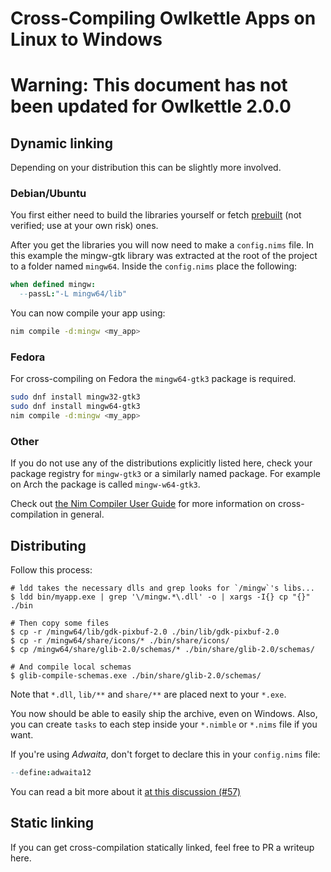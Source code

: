 # Cross-Compiling Owlkettle Apps on Linux to Windows

# Warning: This document has not been updated for Owlkettle 2.0.0

## Dynamic linking

Depending on your distribution this can be slightly more involved.

### Debian/Ubuntu

You first either need to build the libraries yourself or fetch [prebuilt](https://github.com/qarmin/gtk_library_store/releases) (not verified; use at your own risk) ones.

After you get the libraries you will now need to make a `config.nims` file.
In this example the mingw-gtk library was extracted at the root of the project to a folder named `mingw64`.
Inside the `config.nims` place the following:

```nim
when defined mingw:
  --passL:"-L mingw64/lib"
```

You can now compile your app using:

```bash
nim compile -d:mingw <my_app>
```

### Fedora

For cross-compiling on Fedora the `mingw64-gtk3` package is required.

```bash
sudo dnf install mingw32-gtk3
sudo dnf install mingw64-gtk3
nim compile -d:mingw <my_app>
```

### Other

If you do not use any of the distributions explicitly listed here, check your package registry for `mingw-gtk3` or a similarly named package.
For example on Arch the package is called `mingw-w64-gtk3`.

Check out [the Nim Compiler User Guide](https://nim-lang.org/docs/nimc.html#crossminuscompilation-for-windows) for more information on cross-compilation in general.

## Distributing

Follow this process:

```shell
# ldd takes the necessary dlls and grep looks for `/mingw`'s libs...
$ ldd bin/myapp.exe | grep '\/mingw.*\.dll' -o | xargs -I{} cp "{}" ./bin

# Then copy some files
$ cp -r /mingw64/lib/gdk-pixbuf-2.0 ./bin/lib/gdk-pixbuf-2.0
$ cp -r /mingw64/share/icons/* ./bin/share/icons/
$ cp /mingw64/share/glib-2.0/schemas/* ./bin/share/glib-2.0/schemas/

# And compile local schemas
$ glib-compile-schemas.exe ./bin/share/glib-2.0/schemas/
```

Note that `*.dll`, `lib/**` and `share/**` are placed next to your `*.exe`.

You now should be able to easily ship the archive, even on Windows.
Also, you can create `tasks` to each step inside your `*.nimble` or `*.nims` file if you want.

If you're using *Adwaita*, don't forget to declare this in your `config.nims` file:

```nims
--define:adwaita12
```

You can read a bit more about it [at this discussion (#57)](https://github.com/can-lehmann/owlkettle/discussions/57)

## Static linking

If you can get cross-compilation statically linked, feel free to PR a writeup here.
